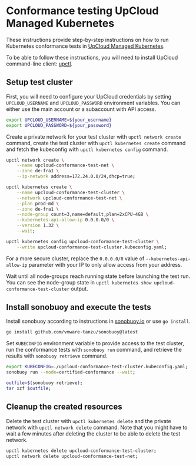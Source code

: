 # Conformance testing UpCloud Managed Kubernetes

These instructions provide step-by-step instructions on how to run Kubernetes conformance tests in [UpCloud Managed Kubernetes](https://upcloud.com/products/managed-kubernetes).

To be able to follow these instructions, you will need to install UpCloud command-line client: [upctl](https://github.com/UpCloudLtd/upcloud-cli).

## Setup test cluster

First, you will need to configure your UpCloud credentials by setting `UPCLOUD_USERNAME` and `UPCLOUD_PASSWORD` environment variables. You can either use the main account or a subaccount with API access.

```sh
export UPCLOUD_USERNAME=${your_username}
export UPCLOUD_PASSWORD=${your_password}
```

Create a private network for your test cluster with `upctl network create` command, create the test cluster with `upctl kubernetes create` command and fetch the kubeconfig with `upctl kubernetes config` command.

```sh
upctl network create \
    --name upcloud-conformance-test-net \
    --zone de-fra1 \
    --ip-network address=172.24.0.0/24,dhcp=true;

upctl kubernetes create \
    --name upcloud-conformance-test-cluster \
    --network upcloud-conformance-test-net \
    --plan prod-md \
    --zone de-fra1 \
    --node-group count=3,name=default,plan=2xCPU-4GB \
    --kubernetes-api-allow-ip 0.0.0.0/0 \
    --version 1.32 \
    --wait;

upctl kubernetes config upcloud-conformance-test-cluster \
    --write upcloud-conformance-test-cluster.kubeconfig.yaml;
```

For a more secure cluster, replace the `0.0.0.0/0` value of `--kubernetes-api-allow-ip` parameter with your IP to only allow access from your address.

Wait until all node-groups reach running state before launching the test run. You can see the node-group state in `upctl kubernetes show upcloud-conformance-test-cluster` output.

## Install sonobuoy and execute the tests

Install sonobuoy according to instructions in [sonobuoy.io](https://sonobuoy.io/) or use `go install`.

```sh
go install github.com/vmware-tanzu/sonobuoy@latest
```

Set `KUBECONFIG` environment variable to provide access to the test cluster, run the conformance tests with `sonobuoy run` command, and retrieve the results with `sonobuoy retrieve` command.

```sh
export KUBECONFIG=./upcloud-conformance-test-cluster.kubeconfig.yaml;
sonobuoy run --mode=certified-conformance --wait;

outfile=$(sonobuoy retrieve);
tar xzf $outfile;
```

## Cleanup the created resources

Delete the test cluster with `upctl kubernetes delete` and the private network with `upctl network delete` command. Note that you might have to wait a few minutes after deleting the cluster to be able to delete the test network.

```sh
upctl kubernetes delete upcloud-conformance-test-cluster;
upctl network delete upcloud-conformance-test-net;
```

